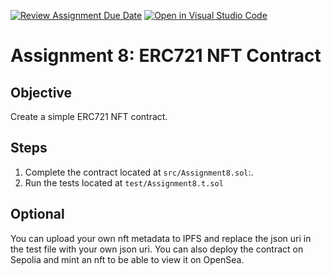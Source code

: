 [![Review Assignment Due Date](https://classroom.github.com/assets/deadline-readme-button-22041afd0340ce965d47ae6ef1cefeee28c7c493a6346c4f15d667ab976d596c.svg)](https://classroom.github.com/a/N3vOGgKC)
[![Open in Visual Studio Code](https://classroom.github.com/assets/open-in-vscode-2e0aaae1b6195c2367325f4f02e2d04e9abb55f0b24a779b69b11b9e10269abc.svg)](https://classroom.github.com/online_ide?assignment_repo_id=18706910&assignment_repo_type=AssignmentRepo)
# Assignment 8: ERC721 NFT Contract

## Objective
Create a simple ERC721 NFT contract.

## Steps
1. Complete the contract located at `src/Assignment8.sol`:.
2. Run the tests located at `test/Assignment8.t.sol`

## Optional
You can upload your own nft metadata to IPFS and replace the json uri in the test file with your own json uri.
You can also deploy the contract on Sepolia and mint an nft to be able to view it on OpenSea.
